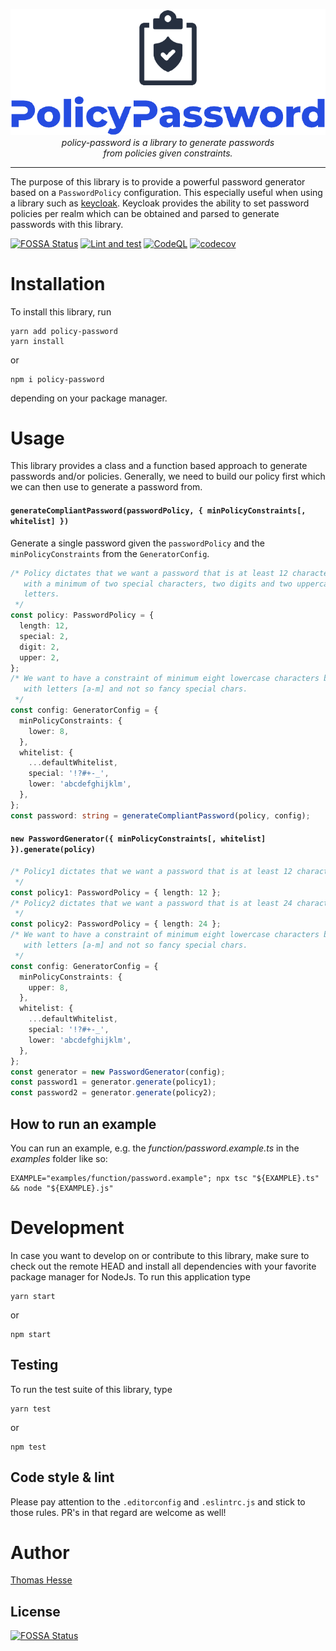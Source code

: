 <p align="center">
  <img src="assets/logo_top.png" alt="PolicyPassword"/>
  <br>
  <i>policy-password is a library to generate passwords<br/>from policies given constraints.</i>
  <br>
</p>
<hr/>

The purpose of this library is to provide a powerful password generator based on a `PasswordPolicy` configuration.
This especially useful when using a library such as [keycloak](https://github.com/keycloak/keycloak-nodejs-admin-client). 
Keycloak provides the ability to set password policies per realm which can be obtained and parsed to generate passwords with this library.
<br/>

[comment]: <> (This library can also be used to generate random various `PasswordPolicy` of different quality levels.)

[![FOSSA Status](https://app.fossa.com/api/projects/git%2Bgithub.com%2Ftahesse%2Fbetapassword.svg?type=shield)](https://app.fossa.com/projects/git%2Bgithub.com%2Ftahesse%2Fbetapassword?ref=badge_shield)
[![Lint and test](https://github.com/tahesse/policy-password/actions/workflows/lint-and-test.yml/badge.svg)](https://github.com/tahesse/policy-password/actions/workflows/lint-and-test.yml)
[![CodeQL](https://github.com/tahesse/policy-password/actions/workflows/codeql-analysis.yml/badge.svg)](https://github.com/tahesse/policy-password/actions/workflows/codeql-analysis.yml)
[![codecov](https://codecov.io/gh/tahesse/policy-password/branch/main/graph/badge.svg?token=XgxgmeWzNo)](https://codecov.io/gh/tahesse/policy-password)

# Installation

To install this library, run

    yarn add policy-password
    yarn install

or

    npm i policy-password

depending on your package manager.

# Usage
This library provides a class and a function based approach to generate passwords and/or policies. Generally, we need to build our policy first which we can then use to generate a password from.

#### `generateCompliantPassword(passwordPolicy, { minPolicyConstraints[, whitelist] })`
Generate a single password given the `passwordPolicy` and the `minPolicyConstraints` from the `GeneratorConfig`.

```typescript
/* Policy dictates that we want a password that is at least 12 characters long
   with a minimum of two special characters, two digits and two uppercase
   letters.
 */
const policy: PasswordPolicy = {
  length: 12,
  special: 2,
  digit: 2,
  upper: 2,
};
/* We want to have a constraint of minimum eight lowercase characters but only
   with letters [a-m] and not so fancy special chars.
 */
const config: GeneratorConfig = {
  minPolicyConstraints: {
    lower: 8,
  },
  whitelist: {
    ...defaultWhitelist,
    special: '!?#+-_',
    lower: 'abcdefghijklm',
  },
};
const password: string = generateCompliantPassword(policy, config);
```

#### `new PasswordGenerator({ minPolicyConstraints[, whitelist] }).generate(policy)`
```typescript
/* Policy1 dictates that we want a password that is at least 12 characters long.
 */
const policy1: PasswordPolicy = { length: 12 };
/* Policy2 dictates that we want a password that is at least 24 characters long.
 */
const policy2: PasswordPolicy = { length: 24 };
/* We want to have a constraint of minimum eight lowercase characters but only
   with letters [a-m] and not so fancy special chars.
 */
const config: GeneratorConfig = {
  minPolicyConstraints: {
    upper: 8,
  },
  whitelist: {
    ...defaultWhitelist,
    special: '!?#+-_',
    lower: 'abcdefghijklm',
  },
};
const generator = new PasswordGenerator(config);
const password1 = generator.generate(policy1);
const password2 = generator.generate(policy2);
```

## How to run an example
You can run an example, e.g. the _function/password.example.ts_ in the _examples_ folder like so:

    EXAMPLE="examples/function/password.example"; npx tsc "${EXAMPLE}.ts" && node "${EXAMPLE}.js"

# Development
In case you want to develop on or contribute to this library, make sure to check out the remote HEAD and install all dependencies with your favorite package manager for NodeJs.
To run this application type

    yarn start

or

    npm start

## Testing
To run the test suite of this library, type

    yarn test

or

    npm test

## Code style \& lint
Please pay attention to the `.editorconfig` and `.eslintrc.js` and stick to those rules. PR's in that regard are welcome as well!

# Author
[Thomas Hesse](https://thomas-hesse.eu)


## License
[![FOSSA Status](https://app.fossa.com/api/projects/git%2Bgithub.com%2Ftahesse%2Fbetapassword.svg?type=large)](https://app.fossa.com/projects/git%2Bgithub.com%2Ftahesse%2Fbetapassword?ref=badge_large)
